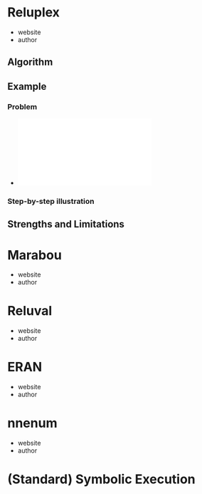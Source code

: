 # Reluplex
- website
- author

## Algorithm
## Example
### Problem 
- ![dnn1](./files/dnn1.pdf)

### Step-by-step illustration

## Strengths and Limitations


# Marabou
- website
- author

# Reluval
- website
- author

# ERAN
- website
- author

# nnenum
- website
- author

# (Standard) Symbolic Execution


